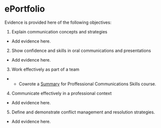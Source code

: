 # ePortfolio
Evidence is provided here of the following objectives:
1. Explain communication concepts and strategies
- Add evidence here.
2. Show confidence and skills in oral communications and presentations
- Add evidence here.
3. Work effectively as part of a team
- - Cowrote a [Summary](MobWriting.docx) for Proffessional Communications Skills course.
4. Communicate effectively in a professional context
- Add evidence here.
5. Define and demonstrate conflict management and resolution strategies.
- Add evidence here.
